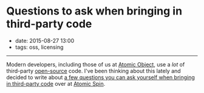 # Questions to ask when bringing in third-party code

- date: 2015-08-27 13:00
- tags: oss, licensing

----

Modern developers, including those of us at [Atomic
Object](https://atomicobject.com/), use a *lot* of third-party
[open-source](http://opensource.org/) code. I've been thinking about
this lately and decided to write about [a few questions you can ask
yourself when bringing in third-party
code](http://spin.atomicobject.com/2015/08/27/third-party-code/)
over at [Atomic Spin](http://spin.atomicobject.com/).

